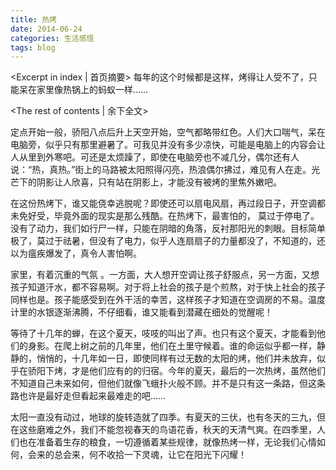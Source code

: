 ```yaml
---
title: 热烤
date: 2014-06-24
categories: 生活感悟
tags: blog
---
```

<Excerpt in index | 首页摘要>
每年的这个时候都是这样，烤得让人受不了，只能呆在家里像热锅上的蚂蚁一样……
<!--more-->
<The rest of contents | 余下全文>

定点开始一般，骄阳八点后升上天空开始，空气都略带红色。人们大口喘气，呆在电脑旁，似乎只有那里避暑了。可我见并没有多少凉快，可能是电脑上的内容会让人从里到外寒吧。可还是太烦躁了，即使在电脑旁也不减几分，偶尔还有人说：“热，真热。”街上的马路被太阳照得闪亮，热浪偶尔拂过，难见有人在走。光芒下的阴影让人欣喜，只有站在阴影上，才能没有被烤的里焦外嫩吧。

在这份热烤下，谁又能侥幸逃脱呢？即使还可以扇电风扇，再过段日子，开空调都未免好受，毕竟外面的现实是那么残酷。在热烤下，最害怕的， 莫过于停电了。没有了动力，我们如行尸一样，只能在阴暗的角落，反衬那阳光的刺眼。目标简单极了，莫过于祛暑，但没有了电力，似乎人连扇扇子的力量都没了，不知道的，还以为瘟疾爆发了，真令人害怕啊。

家里，有着沉重的气氛 。一方面，大人想开空调让孩子舒服点，另一方面，又想孩子知道汗水，都不容易啊。对于将上社会的孩子是个煎熬，对于快上社会的孩子同样也是。孩子能感受到在外干活的幸苦，这样孩子才知道在空调房的不易。温度计里的水银逐渐沸腾，不仔细看，谁又能看到潜藏在细处的觉醒呢！

等待了十几年的蝉，在这个夏天，吱吱的叫出了声。也只有这个夏天，才能看到他们的身影。在爬上树之前的几年里，他们在土里守候着。谁的命运似乎都一样，静静的，悄悄的，十几年如一日，即使同样有过无数的太阳的烤，他们并未放弃，似乎在骄阳下烤，才是他们应有的的归宿。今年的夏天，最后的一次热烤，虽然他们不知道自己未来如何，但他们就像飞蛾扑火般不顾。并不是只有这一条路，但这条路也许是最好走但看起来最难走的吧……

太阳一直没有动过，地球的旋转造就了四季。有夏天的三伏，也有冬天的三九，但在这些磨难之外，我们不能忽视春天的鸟语花香，秋天的天清气爽。在四季里，人们也在准备着生存的粮食，一切遵循着某些规律，就像热烤一样，无论我们心情如何，会来的总会来，何不收拾一下灵魂，让它在阳光下闪耀！
